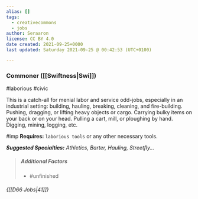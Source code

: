 ```yaml
---
alias: []
tags:
  - creativecommons
  - jobs
author: Seraaron
license: CC BY 4.0
date created: 2021-09-25+0000
last updated: Saturday 2021-09-25 @ 00:42:53 (UTC+0100)

---
```


### Commoner ([[Swiftness|Swi]])

#laborious #civic

This is a catch-all for menial labor and service odd-jobs, especially in an industrial setting: building, hauling, breaking, cleaning, and fire-building. Pushing, dragging, or lifting heavy objects or cargo. Carrying bulky items on your back or on your head. Pulling a cart, mill, or ploughing by hand. Digging, mining, logging, etc.

#imp **Requires:** `laborious tools` or any other necessary tools.

_**Suggested Specialties:** Athletics, Barter, Hauling, Streetfly…_

> ##### Additional Factors
>
> -   #unfinished

###### {[[D66 Jobs|41]]}
